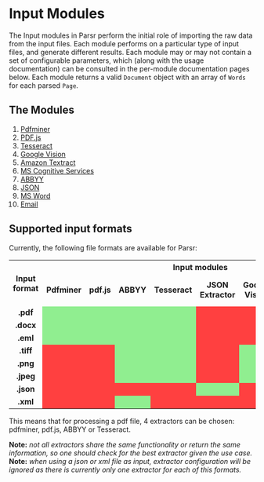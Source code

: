 # Input Modules

The Input modules in Parsr perform the initial role of importing the raw data from the input files.
Each module performs on a particular type of input files, and generate different results.
Each module may or may not contain a set of configurable parameters, which (along with the usage documentation) can be consulted in the per-module documentation pages below.
Each module returns a valid `Document` object with an array of `Words` for each parsed `Page`.

## The Modules

1. [Pdfminer](pdfminer/README.md)
2. [PDF.js](pdf.js/README.md)
3. [Tesseract](tesseract/README.md)
4. [Google Vision](google-vision/README.md)
5. [Amazon Textract](amazon-textract/README.md)
6. [MS Cognitive Services](ms-cognitive-services/README.md)
7. [ABBYY](abbyy/README.md)
8. [JSON](json/README.md)
9. [MS Word](doc/README.md)
10. [Email](email/README.md)

## Supported input formats

Currently, the following file formats are available for Parsr:

 <style>
      td, th {
        text-align: center;
        font-weight: bold;
      }
      .yes {
        background: lightgreen;
      }
      .no {
        background: #FF4040;
    }
</style>
<table>
  <tr>
    <th rowspan="2">Input format</th>
    <th colspan="8">Input modules</th>
  </tr>
  <tr>
    <td>Pdfminer</td>
    <td>pdf.js</td>
    <td>ABBYY</td>
    <td>Tesseract</td>
    <td>JSON Extractor</td>
    <td>Google Vision</td>
    <td>Amazon Textract</td>
    <td>MS Cognitive Services</td>
  </tr>
  <tr>
    <td>.pdf</td>
    <td class="yes" />
    <td class="yes" />
    <td class="yes" />
    <td class="yes" />
    <td class="no" />
    <td class="no" />
    <td class="no" />
    <td class="no" />
  </tr>
  <tr>
    <td>.docx</td>
    <td class="yes" />
    <td class="yes" />
    <td class="yes" />
    <td class="yes" />
    <td class="no" />
    <td class="no" />
    <td class="no" />
    <td class="no" />
  </tr>
  <tr>
    <td>.eml</td>
    <td class="yes" />
    <td class="yes" />
    <td class="yes" />
    <td class="yes" />
    <td class="no" />
    <td class="no" />
    <td class="no" />
    <td class="no" />
  </tr>
  <tr>
    <td>.tiff</td>
    <td class="no" />
    <td class="no" />
    <td class="yes" />
    <td class="yes" />
    <td class="no" />
    <td class="yes" />
    <td class="yes" />
    <td class="yes" />
  </tr>
  <tr>
    <td>.png</td>
    <td class="no" />
    <td class="no" />
    <td class="yes" />
    <td class="yes" />
    <td class="no" />
    <td class="yes" />
    <td class="yes" />
    <td class="yes" />
  </tr>
  <tr>
    <td>.jpeg</td>
    <td class="no" />
    <td class="no" />
    <td class="yes" />
    <td class="yes" />
    <td class="no" />
    <td class="yes" />
    <td class="yes" />
    <td class="yes" />
  </tr>
  <tr>
    <td>.json</td>
    <td class="no" />
    <td class="no" />
    <td class="no" />
    <td class="no" />
    <td class="yes" />
    <td class="no" />
    <td class="no" />
    <td class="no" />
  </tr>
  <tr>
    <td>.xml</td>
    <td class="no" />
    <td class="no" />
    <td class="yes" />
    <td class="no" />
    <td class="no" />
    <td class="no" />
    <td class="no" />
    <td class="no" />
  </tr>
</table>

This means that for processing a pdf file, 4 extractors can be chosen: pdfminer, pdf.js, ABBYY or Tesseract.

**Note:** *not all extractors share the same functionality or return the same information, so one should check for the best extractor given the use case.*
**Note:** *when using a json or xml file as input, extractor configuration will be ignored as there is currently only one extractor for each of this formats.*
